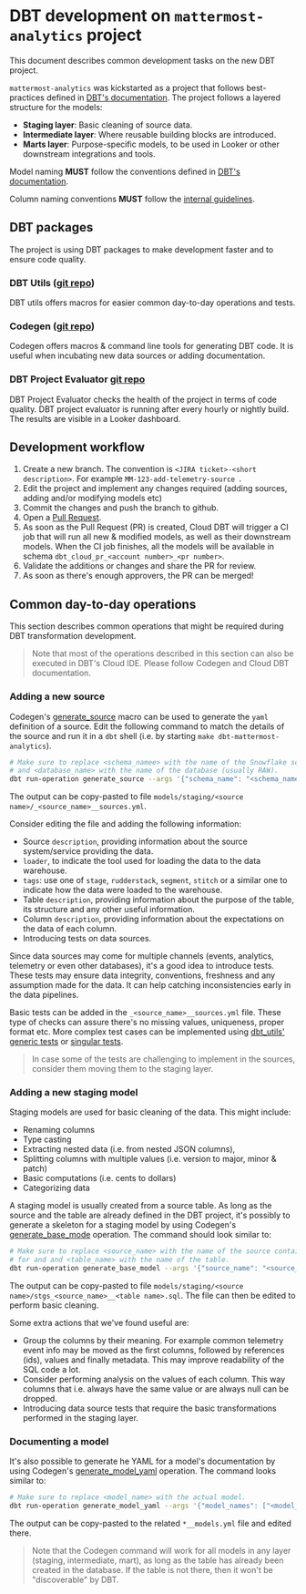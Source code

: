 # DBT development on `mattermost-analytics` project

This document describes common development tasks on the new DBT project.

`mattermost-analytics` was kickstarted as a project that follows best-practices defined in [DBT's documentation](https://docs.getdbt.com/guides/best-practices).
The project follows a layered structure for the models:
- **Staging layer**: Basic cleaning of source data.
- **Intermediate layer**: Where reusable building blocks are introduced.
- **Marts layer**: Purpose-specific models, to be used in Looker or other downstream integrations and tools.

Model naming **MUST** follow the conventions defined in [DBT's documentation](https://docs.getdbt.com/guides/best-practices/how-we-structure/1-guide-overview).

Column naming conventions **MUST** follow the [internal guidelines](https://mattermost.atlassian.net/wiki/spaces/DATAENG/pages/2422603777/DWH+Naming+Conventions). 

## DBT packages

The project is using DBT packages to make development faster and to ensure code quality.

### DBT Utils ([git repo](https://github.com/dbt-labs/dbt-utils))

DBT utils offers macros for easier common day-to-day operations and tests.

### Codegen ([git repo](https://github.com/dbt-labs/dbt-codegen)) 

Codegen offers macros & command line tools for generating DBT code. It is useful when incubating new data sources or adding
documentation.

### DBT Project Evaluator [git repo](https://github.com/dbt-labs/dbt-project-evaluator)

DBT Project Evaluator checks the health of the project in terms of code quality. DBT project evaluator is running after 
every hourly or nightly build. The results are visible in a Looker dashboard.

## Development workflow

1. Create a new branch. The convention is `<JIRA ticket>-<short description>`. For example `MM-123-add-telemetry-source `.
2. Edit the project and implement any changes required (adding sources, adding and/or modifying models etc)
3. Commit the changes and push the branch to github.
4. Open a [Pull Request](https://docs.github.com/en/pull-requests/collaborating-with-pull-requests/proposing-changes-to-your-work-with-pull-requests/creating-a-pull-request). 
5. As soon as the Pull Request (PR) is created, Cloud DBT will trigger a CI job that will run all new & modified models, as well as their downstream models. When the CI job finishes, all the models will be available in schema `dbt_cloud_pr_<account number>_<pr number>`.
6. Validate the additions or changes and share the PR for review.
7. As soon as there's enough approvers, the PR can be merged!

## Common day-to-day operations

This section describes common operations that might be required during DBT transformation development.

> Note that most of the operations described in this section can also be executed in DBT's Cloud IDE. Please follow 
> Codegen and Cloud DBT documentation. 

### Adding a new source

Codegen's [generate_source](https://github.com/dbt-labs/dbt-codegen#generate_source-source) macro can be used to 
generate the `yaml` definition of a source. Edit the following command to match the details of the source and run it
in a `dbt` shell (i.e. by starting `make dbt-mattermost-analytics`).

```bash
# Make sure to replace <schema_namee> with the name of the Snowflake schema containing the source data
# and <database_name> with the name of the database (usually RAW).
dbt run-operation generate_source --args '{"schema_name": "<schema_name>", "database_name": "<database_name>", "generate_columns": true}'
```

The output can be copy-pasted to file `models/staging/<source  name>/_<source_name>__sources.yml`.

Consider editing the file and adding the following information:
- Source `description`, providing information about the source system/service providing the data.
- `loader`, to indicate the tool used for loading the data to the data warehouse.
- `tags`: use one of `stage`, `rudderstack`, `segment`, `stitch` or a similar one to indicate how the data were loaded to the warehouse.
- Table `description`, providing information about the purpose of the table, its structure and any other useful information.
- Column `description`, providing information about the expectations on the data of each column.
- Introducing tests on data sources. 

Since data sources may come for multiple channels (events, analytics, telemetry or even other databases), it's a good 
idea to introduce tests. These tests may ensure data integrity, conventions, freshness and any assumption made for the
data. It can help catching inconsistencies early in the data pipelines. 

Basic tests can be added in the `_<source_name>__sources.yml` file. These type of checks can assure there's no missing 
values, uniqueness, proper format etc. More complex test cases can be implemented using [dbt_utils' generic tests](https://github.com/dbt-labs/dbt-utils#generic-tests)
or [singular tests](https://docs.getdbt.com/docs/build/tests#singular-tests).

> In case some of the tests are challenging to implement in the sources, consider them moving them to the staging layer.

### Adding a new staging model

Staging models are used for basic cleaning of the data. This might include:
- Renaming columns
- Type casting
- Extracting nested data (i.e. from nested JSON columns),
- Splitting columns with multiple values (i.e. version to major, minor & patch)
- Basic computations (i.e. cents to dollars)
- Categorizing data

A staging model is usually created from a source table. As long as the source and the table are already defined in the 
DBT project, it's possibly to generate a skeleton for a staging model by using Codegen's [generate_base_mode](https://github.com/dbt-labs/dbt-codegen#generate_base_model-source)
operation. The command should look similar to:

```bash
# Make sure to replace <source_name> with the name of the source containing the source table to generate the staging model
# for and and <table_name> with the name of the table.
dbt run-operation generate_base_model --args '{"source_name": "<source_name>", "table_name": "<table_name>", "leading_commas": true}'
```

The output can be copy-pasted to file `models/staging/<source  name>/stgs_<source_name>__<table name>.sql`. The file can
then be edited to perform basic cleaning.

Some extra actions that we've found useful are:

- Group the columns by their meaning. For example common telemetry event info may be moved as the first columns, followed by references (ids), values and finally metadata. This may improve readability of the SQL code a lot.
- Consider performing analysis on the values of each column. This way columns that i.e. always have the same value or are always null can be dropped.
- Introducing data source tests that require the basic transformations performed in the staging layer. 

### Documenting a model

It's also possible to generate he YAML for a model's documentation by using Codegen's [generate_model_yaml](https://github.com/dbt-labs/dbt-codegen#generate_model_yaml-source)
operation. The command looks similar to:

```bash
# Make sure to replace <model_name> with the actual model. 
dbt run-operation generate_model_yaml --args '{"model_names": ["<model_name>"]}'
```

The output can be copy-pasted to the related `*__models.yml` file and edited there.

> Note that the Codegen command will work for all models in any layer (staging, intermediate, mart), as long as the 
> table has already been created in the database. If the table is not there, then it won't be "discoverable" by DBT.
